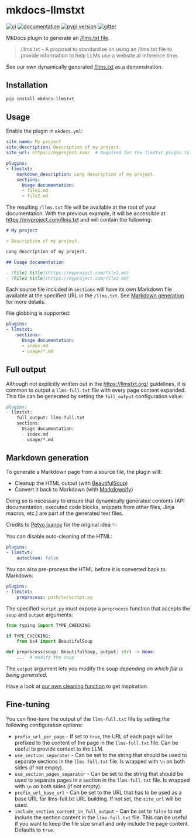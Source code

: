 # mkdocs-llmstxt

[![ci](https://github.com/pawamoy/mkdocs-llmstxt/workflows/ci/badge.svg)](https://github.com/pawamoy/mkdocs-llmstxt/actions?query=workflow%3Aci)
[![documentation](https://img.shields.io/badge/docs-mkdocs-708FCC.svg?style=flat)](https://pawamoy.github.io/mkdocs-llmstxt/)
[![pypi version](https://img.shields.io/pypi/v/mkdocs-llmstxt.svg)](https://pypi.org/project/mkdocs-llmstxt/)
[![gitter](https://badges.gitter.im/join%20chat.svg)](https://app.gitter.im/#/room/#mkdocs-llmstxt:gitter.im)

MkDocs plugin to generate an [/llms.txt file](https://llmstxt.org/).

> /llms.txt - A proposal to standardise on using an /llms.txt file to provide information to help LLMs use a website at inference time.

See our own dynamically generated [/llms.txt](https://pawamoy.github.io/mkdocs-llmstxt/llms.txt) as a demonstration.

## Installation

```bash
pip install mkdocs-llmstxt
```

## Usage

Enable the plugin in `mkdocs.yml`:

```yaml title="mkdocs.yml"
site_name: My project
site_description: Description of my project.
site_url: https://myproject.com/  # Required for the llmstxt plugin to work.

plugins:
- llmstxt:
    markdown_description: Long description of my project.
    sections:
      Usage documentation:
      - file1.md
      - file2.md
```

The resulting `/llms.txt` file will be available at the root of your documentation. With the previous example, it will be accessible at https://myproject.com/llms.txt and will contain the following:

```markdown
# My project

> Description of my project.

Long description of my project.

## Usage documentation

- [File1 title](https://myproject.com/file1.md)
- [File2 title](https://myproject.com/file2.md)
```

Each source file included in `sections` will have its own Markdown file available at the specified URL in the `/llms.txt`. See [Markdown generation](#markdown-generation) for more details.

File globbing is supported:

```yaml title="mkdocs.yml"
plugins:
- llmstxt:
    sections:
      Usage documentation:
      - index.md
      - usage/*.md
```

## Full output

Although not explicitly written out in the https://llmstxt.org/ guidelines, it is common to output a `llms-full.txt` file with every page content expanded. This file can be generated by setting the `full_output` configuration value:

```markdown
plugins:
- llmstxt:
    full_output: llms-full.txt
    sections:
      Usage documentation:
      - index.md
      - usage/*.md
```

## Markdown generation

To generate a Markdown page from a source file, the plugin will:

- Cleanup the HTML output (with [BeautifulSoup](https://pypi.org/project/beautifulsoup4/))
- Convert it back to Markdown (with [Markdownify](https://pypi.org/project/markdownify))

Doing so is necessary to ensure that dynamically generated contents (API documentation, executed code blocks, snippets from other files, Jinja macros, etc.) are part of the generated text files.

Credits to [Petyo Ivanov](https://github.com/petyosi) for the original idea ✨.

You can disable auto-cleaning of the HTML:

```yaml title="mkdocs.yml"
plugins:
- llmstxt:
    autoclean: false
```

You can also pre-process the HTML before it is converted back to Markdown:

```yaml title="mkdocs.yml"
plugins:
- llmstxt:
    preprocess: path/to/script.py
```

The specified `script.py` must expose a `preprocess` function that accepts the `soup` and `output` arguments:

```python
from typing import TYPE_CHECKING

if TYPE_CHECKING:
    from bs4 import BeautifulSoup

def preprocess(soup: BeautifulSoup, output: str) -> None:
    ...  # modify the soup
```

The `output` argument lets you modify the soup *depending on which file is being generated*.

Have a look at [our own cleaning function](https://pawamoy.github.io/mkdocs-llmstxt/reference/mkdocs_llmstxt/#mkdocs_llmstxt.autoclean) to get inspiration.

## Fine-tuning

You can fine-tune the output of the `llms-full.txt` file by setting the following configuration options:

- `prefix_url_per_page` - If set to `true`, the URL of each page will be prefixed to the content of the page in the `llms-full.txt` file. Can be useful to provide context to the LLM. 
- `use_section_separator` - Can be set to the string that should be used to separate sections in the `llms-full.txt` file. Is wrapped with `\n` on both sides (if not empty).
- `use_section_pages_separator` - Can be set to the string that should be used to separate pages in a section in the `llms-full.txt` file. Is wrapped with `\n` on both sides (if not empty).
- `prefix_url_base_url` - Can be set to the URL that has to be used as a base URL for llms-full.txt URL building. If not set, the `site_url` will be used.
- `include_section_content_in_full_output` - Can be set to `false` to not include the section content in the `llms-full.txt` file. This can be useful if you want to keep the file size small and only include the page content. Defaults to `true`.